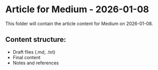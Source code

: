 # Article for Medium - 2026-01-08

This folder will contain the article content for Medium on 2026-01-08.

## Content structure:
- Draft files (.md, .txt)
- Final content
- Notes and references
